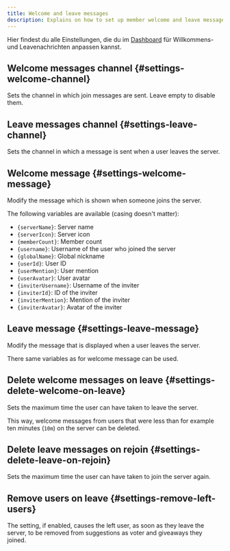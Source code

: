 ```yaml
---
title: Welcome and leave messages
description: Explains on how to set up member welcome and leave messages.
---
```


Hier findest du alle Einstellungen, die du im [Dashboard](https://tomatenkuchen.com/dashboard/settings#welcomeChannel) für Willkommens- und Leavenachrichten anpassen kannst.

## Welcome messages channel {#settings-welcome-channel}

Sets the channel in which join messages are sent.
Leave empty to disable them.

## Leave messages channel {#settings-leave-channel}

Sets the channel in which a message is sent when a user leaves the server.

## Welcome message {#settings-welcome-message}

Modify the message which is shown when someone joins the server.

The following variables are available (casing doesn't matter):
- `{serverName}`: Server name
- `{serverIcon}`: Server icon
- `{memberCount}`: Member count
- `{username}`: Username of the user who joined the server
- `{globalName}`:  Global nickname
- `{userId}`: User ID
- `{userMention}`: User mention
- `{userAvatar}`: User avatar
- `{inviterUsername}`: Username of the inviter
- `{inviterId}`: ID of the inviter
- `{inviterMention}`: Mention of the inviter
- `{inviterAvatar}`: Avatar of the inviter

## Leave message {#settings-leave-message}

Modify the message that is displayed when a user leaves the server.

There same variables as for welcome message can be used.

## Delete welcome messages on leave {#settings-delete-welcome-on-leave}

Sets the maximum time the user can have taken to leave the server.

This way, welcome messages from users that were less than for example ten minutes (`10m`) on the server can be deleted.

## Delete leave messages on rejoin {#settings-delete-leave-on-rejoin}

Sets the maximum time the user can have taken to join the server again.

## Remove users on leave {#settings-remove-left-users}

The setting, if enabled, causes the left user, as soon as they leave the server, to be removed from suggestions as voter and giveaways they joined.
